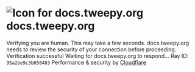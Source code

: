 # ![Icon for docs.tweepy.org](https://docs.tweepy.org/favicon.ico)docs.tweepy.org
Verifying you are human. This may take a few seconds.
docs.tweepy.org needs to review the security of your connection before proceeding.
Verification successful
Waiting for docs.tweepy.org to respond...
Ray ID: `95a2be9c3b658483`
Performance & security by [Cloudflare](https://www.cloudflare.com?utm_source=challenge&utm_campaign=m)
